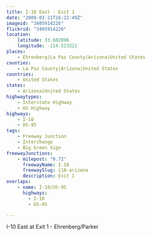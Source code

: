 ```yaml
---
title: I-10 East - Exit 1
date: "2009-03-21T16:22:49Z"
imageid: "3405914226"
flickrid: "3405914226"
location:
    latitude: 33.602896
    longitude: -114.523222
places:
    - Ehrenberg|La Paz County|Arizona|United States
counties:
    - La Paz County|Arizona|United States
countries:
    - United States
states:
    - Arizona|United States
highwaytypes:
    - Interstate Highway
    - US Highway
highways:
    - I-10
    - US-95
tags:
    - Freeway Junction
    - Interchange
    - Big Green Sign
freewayJunctions:
    - milepost: "0.72"
      freewayName: I-10
      freewaySlug: i10-arizona
      description: Exit 1
overlaps:
    - name: I-10/US-95
      highways:
        - I-10
        - US-95

---
```

I-10 East at Exit 1 - Ehrenberg/Parker